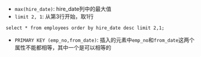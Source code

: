 - `max(hire_date)`: hire_date列中的最大值
- `limit 2, 1`: 从第3行开始，取1行
```
select * from employees order by hire_date desc limit 2,1;
```
- `PRIMARY KEY (emp_no,from_date)`: 插入的元素中`emp_no`和`from_date`这两个属性不能都相等，其中一个是可以相等的
